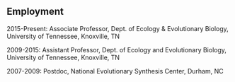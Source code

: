 

## Employment

2015-Present: Associate Professor, Dept. of Ecology & Evolutionary Biology, University of Tennessee, Knoxville, TN

2009-2015: Assistant Professor, Dept. of Ecology and Evolutionary Biology, University of Tennessee, Knoxville, TN

2007-2009: Postdoc, National Evolutionary Synthesis Center, Durham, NC